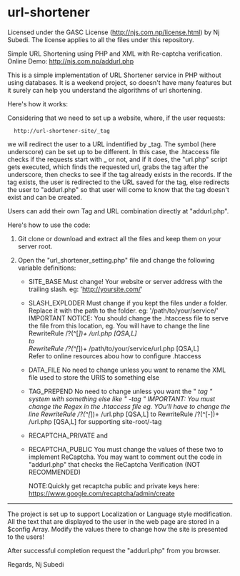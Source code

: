 url-shortener
=============
Licensed under the GASC License (http://njs.com.np/license.html) by Nj Subedi.
The license applies to all the files under this repository.


Simple URL Shortening using PHP and XML with Re-captcha verification.
Online Demo:
      http://njs.com.np/addurl.php


This is a simple implementation of URL Shortener service in PHP without using databases. It is a weekend project, so doesn't have many features but it surely can help you understand the algorithms of url shortening.


Here's how it works:

Considering that we need to set up a website, where, if the user requests:

      http://url-shortener-site/_tag

we will redirect the user to a URL indentified by _tag. The symbol (here underscore) can be set up to be different. In this case, the .htaccess file checks if the requests start with _ or not, and if it does, the "url.php" script gets executed, which finds the requested url, grabs the tag after the underscore, then checks to see if the tag already exists in the records. If the tag exists, the user is redirected to the URL saved for the tag, else redirects the user to "addurl.php" so that user will come to know that the tag doesn't exist and can be created.


Users can add their own Tag and URL combination directly at "addurl.php".


Here's how to use the code:

1. Git clone or download and extract all the files and keep them on your server root.
2. Open the "url_shortener_setting.php" file and change the following variable definitions:

    - SITE_BASE
        Must change! Your website or server address with the trailing slash. eg: 'http://yoursite.com/'
        
    - SLASH_EXPLODER
        Must change if you kept the files under a folder.
        Replace it with the path to the folder. eg: '/path/to/your/service/'
        IMPORTANT NOTICE: You should change the .htaccess file to serve the file from this location,
          eg. You will have to change the line           
            RewriteRule /?(^[_])+ /url.php [QSA,L]        
          to           
            RewriteRule /?(^[_])+ /path/to/your/service/url.php [QSA,L]       
        Refer to online resources abou how to configure .htaccess
        
    - DATA_FILE
        No need to change unless you want to rename the XML file used to store the URlS to something else
        
    - TAG_PREPEND
        No need to change unless you want the " _tag " system with something else like " -tag "
        IMPORTANT: You must change the Regex in the .htaccess file
          eg. YOu'll have to change the line 
            RewriteRule /?(^[_])+ /url.php [QSA,L]
          to
            RewriteRule /?(^[-])+ /url.php [QSA,L]   for supporting site-root/-tag 
    
    - RECAPTCHA_PRIVATE and
    - RECAPTCHA_PUBLIC 
      You must change the values of these two to implement ReCaptcha.
      You may want to comment out the code in "addurl.php" that checks the ReCaptcha Verification (NOT RECOMMENDED)
      
      NOTE:Quickly get recaptcha public and private keys here:
            https://www.google.com/recaptcha/admin/create
    
    
  -------------------------------------------
  
  The project is set up to support Localization or Language style modification.
  All the text that are displayed to the user in the web page are stored in a $config Array.
  Modify the values there to change how the site is presented to the users!
  
  
  After successful completion request the "addurl.php" from you browser.
  
  Regards,
  Nj Subedi
        










